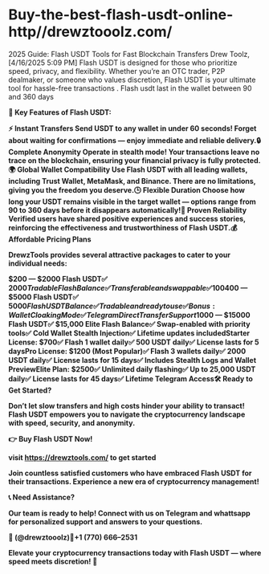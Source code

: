 # Buy-the-best-flash-usdt-online- http//drewztooolz.com/
2025 Guide: Flash USDT Tools for Fast Blockchain Transfers
Drew Toolz, [4/16/2025 5:09 PM]
Flash USDT is designed for those who prioritize speed, privacy, and flexibility. Whether you’re an OTC trader, P2P dealmaker, or someone who values discretion, Flash USDT is your ultimate tool for hassle-free transactions . Flash usdt last in the wallet between 90 and 360 days

<b data-selectable-paragraph=””>🌟 Key Features of Flash USDT:

⚡️ Instant Transfers
Send USDT to any wallet in under 60 seconds! Forget about waiting for confirmations — enjoy immediate and reliable delivery.🔒 Complete Anonymity
Operate in stealth mode! Your transactions leave no trace on the blockchain, ensuring your financial privacy is fully protected.🌍 Global Wallet Compatibility
Use Flash USDT with all leading wallets, including Trust Wallet, MetaMask, and Binance. There are no limitations, giving you the freedom you deserve.🕒 Flexible Duration
Choose how long your USDT remains visible in the target wallet — options range from 90 to 360 days before it disappears automatically!💬 Proven Reliability
Verified users have shared positive experiences and success stories, reinforcing the effectiveness and trustworthiness of Flash USDT.<b data-selectable-paragraph=””>💰 Affordable Pricing Plans

DrewzTools provides several attractive packages to cater to your individual needs:

$200 — $2000 Flash USDT✅ $2000 Tradable Flash Balance✅ Transferable and swappable✅ 100% Stealth Flash-Ready✅ Instant setup upon delivery$400 — $5000 Flash USDT✅ $5000 Flash USDT Balance✅ Tradable and ready to use✅ Bonus: Wallet Cloaking Mode✅ Telegram Direct Transfer Support$1000 — $15000 Flash USDT✅ $15,000 Elite Flash Balance✅ Swap-enabled with priority tools✅ Cold Wallet Stealth Injection✅ Lifetime updates includedStarter License: $700✅ Flash 1 wallet daily✅ 500 USDT daily✅ License lasts for 5 daysPro License: $1200 (Most Popular)✅ Flash 3 wallets daily✅ 2000 USDT daily✅ License lasts for 15 days✅ Includes Stealth Logs and Wallet PreviewElite Plan: $2500✅ Unlimited daily flashing✅ Up to 25,000 USDT daily✅ License lasts for 45 days✅ Lifetime Telegram Access<b data-selectable-paragraph=””>🛠 Ready to Get Started?

Don’t let slow transfers and high costs hinder your ability to transact! Flash USDT empowers you to navigate the cryptocurrency landscape with speed, security, and anonymity.

👉 Buy Flash USDT Now!

visit https://drewztools.com/ to get started

Join countless satisfied customers who have embraced Flash USDT for their transactions. Experience a new era of cryptocurrency management!

<b data-selectable-paragraph=””>📞 Need Assistance?

Our team is ready to help! Connect with us on Telegram and whattsapp for personalized support and answers to your questions.

💬 (@drewztooolz)📲+1 (770) 666–2531

Elevate your cryptocurrency transactions today with Flash USDT — where speed meets discretion! 🚀
